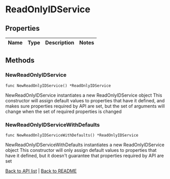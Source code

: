 # ReadOnlyIDService

## Properties

Name | Type | Description | Notes
------------ | ------------- | ------------- | -------------

## Methods

### NewReadOnlyIDService

`func NewReadOnlyIDService() *ReadOnlyIDService`

NewReadOnlyIDService instantiates a new ReadOnlyIDService object
This constructor will assign default values to properties that have it defined,
and makes sure properties required by API are set, but the set of arguments
will change when the set of required properties is changed

### NewReadOnlyIDServiceWithDefaults

`func NewReadOnlyIDServiceWithDefaults() *ReadOnlyIDService`

NewReadOnlyIDServiceWithDefaults instantiates a new ReadOnlyIDService object
This constructor will only assign default values to properties that have it defined,
but it doesn't guarantee that properties required by API are set


[Back to API list](../README.md#documentation-for-api-endpoints) | [Back to README](../README.md)
